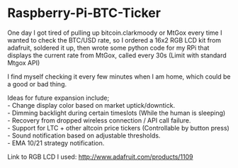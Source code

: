 Raspberry-Pi-BTC-Ticker
=======================

One day I got tired of pulling up bitcoin.clarkmoody or MtGox every time I wanted to check the BTC/USD rate, so I ordered a 16x2 RGB LCD kit from adafruit, soldered it up, then wrote some python code for my RPi that displays the current rate from MtGox, called every 30s (Limit with standard Mtgox API)

I find myself checking it every few minutes when I am home, which could be a good or bad thing.


Ideas for future expansion include;                
	- Change display color based on market uptick/downtick.                   
	- Dimming backlight during certain timeslots (While the human is sleeping)          
	- Recovery from dropped wireless connection / API call failure.                  
	- Support for LTC + other altcoin price tickers (Controllable by button press)         
	- Sound notification based on adjustable thresholds.              
	- EMA 10/21 strategy notification.                 

Link to RGB LCD I used: http://www.adafruit.com/products/1109
